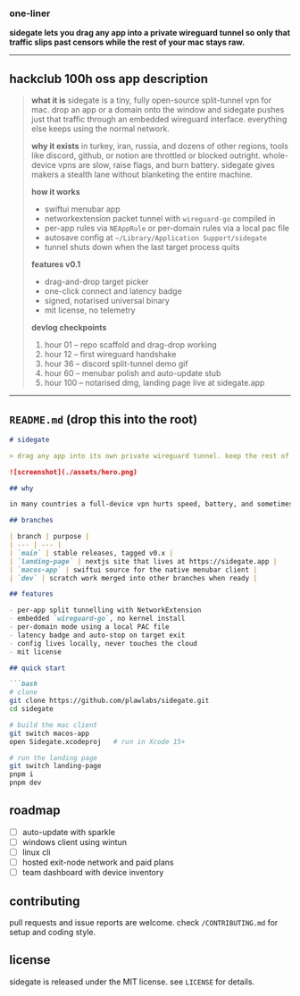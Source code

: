 ### one-liner

**sidegate lets you drag any app into a private wireguard tunnel so only that traffic slips past censors while the rest of your mac stays raw.**

---

## hackclub 100h oss app description

> **what it is**
> sidegate is a tiny, fully open-source split-tunnel vpn for mac. drop an app or a domain onto the window and sidegate pushes just that traffic through an embedded wireguard interface. everything else keeps using the normal network.
>
> **why it exists**
> in turkey, iran, russia, and dozens of other regions, tools like discord, github, or notion are throttled or blocked outright. whole-device vpns are slow, raise flags, and burn battery. sidegate gives makers a stealth lane without blanketing the entire machine.
>
> **how it works**
>
> * swiftui menubar app
> * networkextension packet tunnel with `wireguard-go` compiled in
> * per-app rules via `NEAppRule` or per-domain rules via a local pac file
> * autosave config at `~/Library/Application Support/sidegate`
> * tunnel shuts down when the last target process quits
>
> **features v0.1**
>
> * drag-and-drop target picker
> * one-click connect and latency badge
> * signed, notarised universal binary
> * mit license, no telemetry
>
> **devlog checkpoints**
>
> 1. hour 01 – repo scaffold and drag-drop working
> 2. hour 12 – first wireguard handshake
> 3. hour 36 – discord split-tunnel demo gif
> 4. hour 60 – menubar polish and auto-update stub
> 5. hour 100 – notarised dmg, landing page live at sidegate.app

---

## `README.md` (drop this into the root)

````markdown
# sidegate

> drag any app into its own private wireguard tunnel. keep the rest of your mac on the raw network.

![screenshot](./assets/hero.png)

## why

in many countries a full-device vpn hurts speed, battery, and sometimes draws unwanted attention. sidegate lets you unblock just the tools you need, leaving everything else alone.

## branches

| branch | purpose |
| --- | --- |
| `main` | stable releases, tagged v0.x |
| `landing-page` | nextjs site that lives at https://sidegate.app |
| `macos-app` | swiftui source for the native menubar client |
| `dev` | scratch work merged into other branches when ready |

## features

- per-app split tunnelling with NetworkExtension
- embedded `wireguard-go`, no kernel install
- per-domain mode using a local PAC file
- latency badge and auto-stop on target exit
- config lives locally, never touches the cloud
- mit license

## quick start

```bash
# clone
git clone https://github.com/plawlabs/sidegate.git
cd sidegate

# build the mac client
git switch macos-app
open Sidegate.xcodeproj   # run in Xcode 15+

# run the landing page
git switch landing-page
pnpm i
pnpm dev
````

## roadmap

* [ ] auto-update with sparkle
* [ ] windows client using wintun
* [ ] linux cli
* [ ] hosted exit-node network and paid plans
* [ ] team dashboard with device inventory

## contributing

pull requests and issue reports are welcome. check `/CONTRIBUTING.md` for setup and coding style.

## license

sidegate is released under the MIT license. see `LICENSE` for details.
